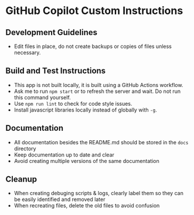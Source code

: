 # GitHub Copilot Custom Instructions
## Development Guidelines
- Edit files in place, do not create backups or copies of files unless necessary.
## Build and Test Instructions
- This app is not built locally, it is built using a GitHub Actions workflow. 
- Ask me to run `npm start` or to refresh the server and wait.  Do not run this command yourself.
- Use `npm run lint` to check for code style issues.
- Install javascript libraries locally instead of globally with `-g`.

## Documentation
- All documentation besides the README.md should be stored in the `docs` directory
- Keep documentation up to date and clear
- Avoid creating multiple versions of the same documentation

## Cleanup
- When creating debuging scripts & logs, clearly label them so they can be easily identified and removed later
- When recreating files, delete the old files to avoid confusion
